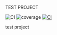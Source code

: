 TEST PROJECT

![CI](https://github.com/ennaelle/test4/actions/workflows/ci.yml/badge.svg)
![coverage](https://codecov.io/gh/ennaelle/test4/branch/main/graph/badge.svg)
[![CI](https://github.com/ennaelle/test4/actions/workflows/ci.yml/badge.svg?event=label)](https://github.com/ennaelle/test4/actions/workflows/ci.yml)

test project
